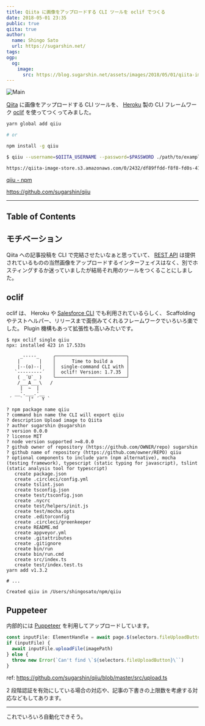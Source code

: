 ```yaml
---
title: Qiita に画像をアップロードする CLI ツールを oclif でつくる
date: 2018-05-01 23:35
public: true
qiita: true
author:
  name: Shingo Sato
  url: https://sugarshin.net/
tags:
ogp:
  og:
    image:
      src: https://blog.sugarshin.net/assets/images/2018/05/01/qiita-image-upload-cli-with-oclif/main.png
---
```


![Main](/assets/images/2018/05/01/qiita-image-upload-cli-with-oclif/main.png)

[Qiita](https://qiita.com/) に画像をアップロードする CLI ツールを、 [Heroku](https://www.heroku.com/) 製の CLI フレームワーク [oclif](https://oclif.io/) を使ってつくってみました。

```bash
yarn global add qiiu

# or

npm install -g qiiu

$ qiiu --username=$QIITA_USERNAME --password=$PASSWORD ./path/to/example.png

https://qiita-image-store.s3.amazonaws.com/0/2432/df89ffdd-f8f8-fd0s-4124-sdddfd9d6f5f.png
```

[qiiu  -  npm](https://www.npmjs.com/package/qiiu)

https://github.com/sugarshin/qiiu

***

## Table of Contents

## モチベーション

Qiita への記事投稿を CLI で完結させたいなぁと思っていて、 [REST API](https://qiita.com/api/v2/docs) は提供されているものの当然画像をアップロードするインターフェイスはなく、別でホスティングするか迷っていましたが結局それ用のツールをつくることにしました。

## oclif

oclif は、 Heroku や [Salesforce CLI](https://developer.salesforce.com/ja/tools/sfdxcli) でも利用されているらしく、 Scaffolding やテストヘルパー、リリースまで面倒みてくれるフレームワークでいろいろ楽でした。 Plugin 機構もあって拡張性も高いみたいです。

```
$ npx oclif single qiiu
npx: installed 423 in 17.533s

     _-----_     ╭──────────────────────────╮
    |       |    │      Time to build a     │
    |--(o)--|    │  single-command CLI with │
   `---------´   │  oclif! Version: 1.7.35  │
    ( _´U`_ )    ╰──────────────────────────╯
    /___A___\   /
     |  ~  |     
   __'.___.'__   
 ´   `  |° ´ Y `

? npm package name qiiu
? command bin name the CLI will export qiiu
? description Upload image to Qiita
? author sugarshin @sugarshin
? version 0.0.0
? license MIT
? node version supported >=8.0.0
? github owner of repository (https://github.com/OWNER/repo) sugarshin
? github name of repository (https://github.com/owner/REPO) qiiu
? optional components to include yarn (npm alternative), mocha (testing framework), typescript (static typing for javascript), tslint (static analysis tool for typescript)
   create package.json
   create .circleci/config.yml
   create tslint.json
   create tsconfig.json
   create test/tsconfig.json
   create .nycrc
   create test/helpers/init.js
   create test/mocha.opts
   create .editorconfig
   create .circleci/greenkeeper
   create README.md
   create appveyor.yml
   create .gitattributes
   create .gitignore
   create bin/run
   create bin/run.cmd
   create src/index.ts
   create test/index.test.ts
yarn add v1.3.2

# ...

Created qiiu in /Users/shingosato/npm/qiiu
```

## Puppeteer

内部的には [Puppeteer](https://github.com/GoogleChrome/puppeteer) を利用してアップロードしています。

```typescript
const inputFile: ElementHandle = await page.$(selectors.fileUploadButton)
if (inputFile) {
  await inputFile.uploadFile(imagePath)
} else {
  throw new Error(`Can't find \`${selectors.fileUploadButton}\``)
}
```

ref: https://github.com/sugarshin/qiiu/blob/master/src/upload.ts

2 段階認証を有効にしている場合の対応や、記事の下書きの上限数を考慮する対応などもしてあります。

***

これでいろいろ自動化できそう。
